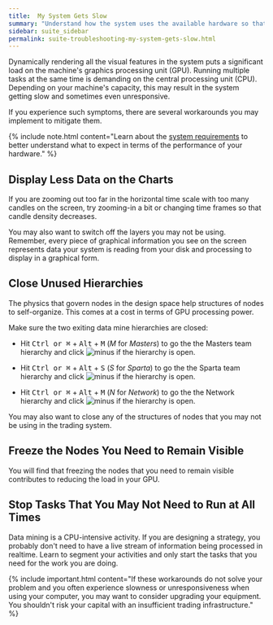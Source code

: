 ```yaml
---
title:  My System Gets Slow
summary: "Understand how the system uses the available hardware so that you may implement workarounds and best practices."
sidebar: suite_sidebar
permalink: suite-troubleshooting-my-system-gets-slow.html
---
```


Dynamically rendering all the visual features in the system puts a significant load on the machine's graphics processing unit (GPU). Running multiple tasks at the same time is demanding on the central processing unit (CPU). Depending on your machine's capacity, this may result in the system getting slow and sometimes even unresponsive.

If you experience such symptoms, there are several workarounds you may implement to mitigate them.

{% include note.html content="Learn about the [system requirements](suite-system-requirements.html) to better understand what to expect in terms of the performance of your hardware." %}

## Display Less Data on the Charts

If you are zooming out too far in the horizontal time scale with too many candles on the screen, try zooming-in a bit or changing time frames so that candle density decreases.

You may also want to switch off the layers you may not be using. Remember, every piece of graphical information you see on the screen represents data your system is reading from your disk and processing to display in a graphical form.

## Close Unused Hierarchies

The physics that govern nodes in the design space help structures of nodes to self-organize. This comes at a cost in terms of GPU processing power.

Make sure the two exiting data mine hierarchies are closed:

* Hit <kbd>Ctrl or &#8984;</kbd> + <kbd>Alt</kbd> + <kbd>M</kbd> (*M* for *Masters*) to go the the Masters team hierarchy and click ![minus](https://user-images.githubusercontent.com/13994516/70234850-d7528f00-1761-11ea-8a0b-d77ac483a0ea.png) if the hierarchy is open.

* Hit <kbd>Ctrl or &#8984;</kbd> + <kbd>Alt</kbd> + <kbd>S</kbd> (*S* for *Sparta*) to go the the Sparta team hierarchy and click ![minus](https://user-images.githubusercontent.com/13994516/70234850-d7528f00-1761-11ea-8a0b-d77ac483a0ea.png) if the hierarchy is open.

* Hit <kbd>Ctrl or &#8984;</kbd> + <kbd>Alt</kbd> + <kbd>M</kbd> (*N* for *Network*) to go the the Network hierarchy and click ![minus](https://user-images.githubusercontent.com/13994516/70234850-d7528f00-1761-11ea-8a0b-d77ac483a0ea.png) if the hierarchy is open.

You may also want to close any of the structures of nodes that you may not be using in the trading system.

## Freeze the Nodes You Need to Remain Visible

You will find that freezing the nodes that you need to remain visible contributes to reducing the load in your GPU.

## Stop Tasks That You May Not Need to Run at All Times

Data mining is a CPU-intensive activity. If you are designing a strategy, you probably don't need to have a live stream of information being processed in realtime. Learn to segment your activities and only start the tasks that you need for the work you are doing.

{% include important.html content="If these workarounds do not solve your problem and you often experience slowness or unresponsiveness when using your computer, you may want to consider upgrading your equipment. You shouldn't risk your capital with an insufficient trading infrastructure." %}